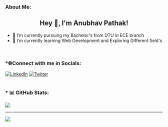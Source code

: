 ### About Me:

### <h2 align="center">Hey 👋, I'm Anubhav Pathak!</h2>
<ul>
  <li>🔭 I’m currently pursuing my Bachelor's from DTU in ECE branch  </li>
  <li>🌱 I’m currently learning Web Development and Exploring Different field's </li>
</ul>

<br/>

### *🌐Connect with me in Socials:
[![LinkedIn](https://img.shields.io/badge/LinkedIn-%230077B5.svg?logo=linkedin&logoColor=white)](https://linkedin.com/in/https://www.linkedin.com/in/anubhav-pathak-90b74724b/) [![Twitter](https://img.shields.io/badge/Twitter-%231DA1F2.svg?logo=Twitter&logoColor=white)](https://twitter.com/@pathakAnubhav45) <br> <br/>
### * 📊 GitHub Stats:
![](https://github-readme-stats.vercel.app/api/top-langs/?username=anubhavpathak12&theme=dark&hide_border=false&include_all_commits=false&count_private=false&layout=compact)

---
[![](https://visitcount.itsvg.in/api?id=anubhavpathak12&icon=0&color=0)](https://visitcount.itsvg.in)

<!-- Proudly created with GPRM ( https://gprm.itsvg.in ) -->
<!--
**anubhavpathak12/anubhavpathak12** is a ✨ _special_ ✨ repository because its `README.md` (this file) appears on your GitHub profile.

Here are some ideas to get you started:

- 🔭 I’m currently working on ...
- 🌱 I’m currently learning ...
- 👯 I’m looking to collaborate on ...
- 🤔 I’m looking for help with ...
- 💬 Ask me about ...
- 📫 How to reach me: ...
- 😄 Pronouns: ...
- ⚡ Fun fact: ...
-->

